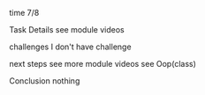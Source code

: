 time 7/8

Task Details
see module videos

challenges
I don't have challenge

next steps
see more module videos
see Oop(class)

Conclusion
nothing